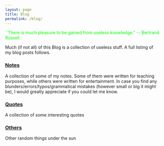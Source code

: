 ```yaml
---
layout: page
title: Blog
permalink: /blog/
---
```


<span style="color:lime">``There is much pleasure to be gained from useless knowledge." -- Bertrand Russell</span>

Much (if not all) of this Blog is a collection of useless stuff. A full listing of my blog posts follows.

### <a href="./notes">Notes</a>

A collection of some of my notes. Some of them were written for teaching purposes, while others were written for entertainment. In case you find any blunders/errors/typos/grammatical mistakes (however small or big it might be), I would greatly appreciate if you could let me know.

### <a href="./quotes">Quotes</a>

A collection of some interesting quotes

### <a href="./others">Others</a>

Other random things under the sun